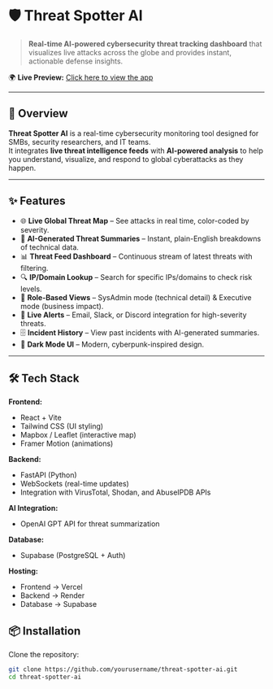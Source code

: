 # 🛡️ Threat Spotter AI

> **Real-time AI-powered cybersecurity threat tracking dashboard** that visualizes live attacks across the globe and provides instant, actionable defense insights.

🌍 **Live Preview:** [Click here to view the app](https://preview--threat-spotter-ai.lovable.app/)

---

## 🚀 Overview

**Threat Spotter AI** is a real-time cybersecurity monitoring tool designed for SMBs, security researchers, and IT teams.  
It integrates **live threat intelligence feeds** with **AI-powered analysis** to help you understand, visualize, and respond to global cyberattacks as they happen.

---

## ✨ Features

- 🌐 **Live Global Threat Map** – See attacks in real time, color-coded by severity.
- 🤖 **AI-Generated Threat Summaries** – Instant, plain-English breakdowns of technical data.
- 📊 **Threat Feed Dashboard** – Continuous stream of latest threats with filtering.
- 🔍 **IP/Domain Lookup** – Search for specific IPs/domains to check risk levels.
- 📌 **Role-Based Views** – SysAdmin mode (technical detail) & Executive mode (business impact).
- 🔔 **Live Alerts** – Email, Slack, or Discord integration for high-severity threats.
- 🗄 **Incident History** – View past incidents with AI-generated summaries.
- 🖤 **Dark Mode UI** – Modern, cyberpunk-inspired design.

---

## 🛠️ Tech Stack

**Frontend:**  
- React + Vite  
- Tailwind CSS (UI styling)  
- Mapbox / Leaflet (interactive map)  
- Framer Motion (animations)  

**Backend:**  
- FastAPI (Python)  
- WebSockets (real-time updates)  
- Integration with VirusTotal, Shodan, and AbuseIPDB APIs  

**AI Integration:**  
- OpenAI GPT API for threat summarization  

**Database:**  
- Supabase (PostgreSQL + Auth)  

**Hosting:**  
- Frontend → Vercel  
- Backend → Render  
- Database → Supabase  

## 📦 Installation

Clone the repository:

```bash
git clone https://github.com/yourusername/threat-spotter-ai.git
cd threat-spotter-ai

